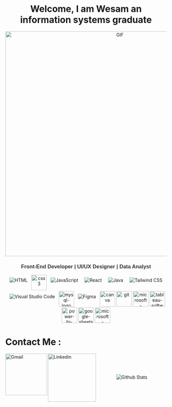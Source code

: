 <h1 align="center">Welcome, I am Wesam an information systems graduate</h1>
<div align="center">
<img hight="300" width="700" alt="GIF" align="center" src="https://media4.giphy.com/media/v1.Y2lkPTc5MGI3NjExd3c2N2M4Z3p6bWo3YWJ3M3VqNjRsMWk3anhxNjk2NXBsMWowY2NjbCZlcD12MV9pbnRlcm5hbF9naWZfYnlfaWQmY3Q9Zw/2IudUHdI075HL02Pkk/giphy.gif">
</div
<div style="max-width: 800px; margin: auto; padding: 20px; border: 2px solid black; border-radius: 10px; background-color: #f9f9f9; box-shadow: 0 4px 10px rgba(0, 0, 0, 0.1);">
    <h3 align="center" style="color: #333; font-family: Arial, sans-serif;">
Front-End Developer | UI/UX Designer | Data Analyst   
    </h3>
</div>

<p align="left">
<p align="center">
  <img src="https://img.icons8.com/color/48/000000/html-5.png" alt="HTML" style="vertical-align:top; margin:8px;">
    <img width="48" height="48" src="https://img.icons8.com/fluency/48/css3.png" alt="css3" />
  <img src="https://img.icons8.com/color/48/000000/javascript.png" alt="JavaScript" style="vertical-align:top; margin:8px;">
  <img src="https://img.icons8.com/color/48/000000/react-native.png" alt="React" style="vertical-align:top; margin:8px;">
  <img src="https://img.icons8.com/color/48/000000/java-coffee-cup-logo.png" alt="Java" style="vertical-align:top; margin:8px;">
  <img src="https://img.icons8.com/color/48/000000/tailwindcss.png" alt="Tailwind CSS" style="vertical-align:top; margin:8px;">
  <img src="https://img.icons8.com/color/48/000000/visual-studio-code-2019.png" alt="Visual Studio Code" style="vertical-align:top; margin:8px;">
  <img width="48" height="48" src="https://img.icons8.com/fluency/48/mysql-logo.png" alt="mysql-logo"/>
      <img src="https://img.icons8.com/color/48/000000/figma.png" alt="Figma" style="vertical-align:top; margin:8px;">
    <img width="48" height="48" src="https://img.icons8.com/fluency/48/canva.png" alt="canva"/>
    <img width="48" height="48" src="https://img.icons8.com/color/48/git.png" alt="git"/>
    <img width="48" height="48" src="https://img.icons8.com/color/48/microsoft-excel-2019--v1.png" alt="microsoft-excel-2019--v1"/>
    <img width="48" height="48" src="https://img.icons8.com/color/48/tableau-software.png" alt="tableau-software"/>
    <img width="48" height="48" src="https://img.icons8.com/color/48/power-bi-2021.png" alt="power-bi-2021"/>
    <img width="48" height="48" src="https://img.icons8.com/fluency/48/google-sheets--v1.png" alt="google-sheets--v1"/>
    <img width="48" height="48" src="https://img.icons8.com/fluency/48/microsoft-planner-2019.png" alt="microsoft-planner-2019"/>
    
</p>
<p align="center">


</p>

</p>

# Contact Me :

<p>
<a href="mailto:wesmlulu@gmail.com"> 
 <img align="left" alt="Gmail" width="130" hight="100" src="https://github.com/Xx-Ashutosh-xX/Xx-Ashutosh-xX/blob/master/assets/icons/gmail.png" />
</a>
<a href="https://www.linkedin.com/in/wesamlulu" target="_blank">
  <img align="left" alt="Linkedin" width="150" hight="100" src="https://github.com/Xx-Ashutosh-xX/Xx-Ashutosh-xX/blob/master/assets/icons/linkedin.png"/>
</br>
</br>
</br>
</a>
<p align="center">
        <img src="https://raw.githubusercontent.com/mayhemantt/mayhemantt/Update/svg/Bottom.svg" alt="Github Stats" />
</p>

